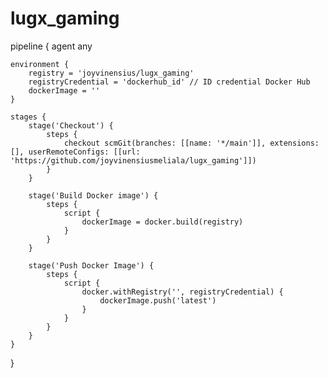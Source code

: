 # lugx_gaming

pipeline {
    agent any 
    
    environment {
        registry = 'joyvinensius/lugx_gaming'
        registryCredential = 'dockerhub_id' // ID credential Docker Hub
        dockerImage = ''
    }

    stages {
        stage('Checkout') {
            steps {
                checkout scmGit(branches: [[name: '*/main']], extensions: [], userRemoteConfigs: [[url: 'https://github.com/joyvinensiusmeliala/lugx_gaming']])
            }
        }
        
        stage('Build Docker image') {
            steps {
                script {
                    dockerImage = docker.build(registry)
                }
            }
        }
        
        stage('Push Docker Image') {
            steps {
                script {
                    docker.withRegistry('', registryCredential) {
                        dockerImage.push('latest')
                    }
                }
            }
        }
    }
}
